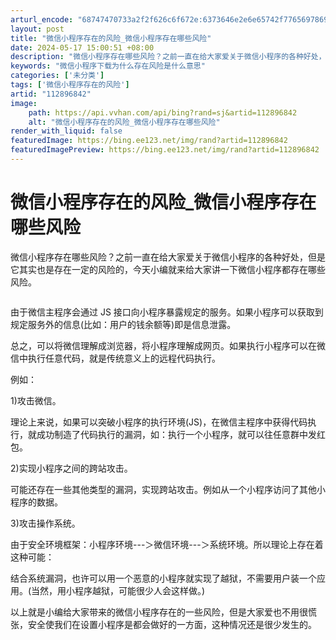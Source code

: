 ```yaml
---
arturl_encode: "68747470733a2f2f626c6f672e:6373646e2e6e65742f77656978696e5f33393739313232352f:61727469636c652f64657461696c732f313132383936383432"
layout: post
title: "微信小程序存在的风险_微信小程序存在哪些风险"
date: 2024-05-17 15:00:51 +08:00
description: "微信小程序存在哪些风险？之前一直在给大家爱关于微信小程序的各种好处，但是它其实也是存在一定的风险的，"
keywords: "微信小程序下载为什么存在风险是什么意思"
categories: ['未分类']
tags: ['微信小程序存在的风险']
artid: "112896842"
image:
    path: https://api.vvhan.com/api/bing?rand=sj&artid=112896842
    alt: "微信小程序存在的风险_微信小程序存在哪些风险"
render_with_liquid: false
featuredImage: https://bing.ee123.net/img/rand?artid=112896842
featuredImagePreview: https://bing.ee123.net/img/rand?artid=112896842
---
```


# 微信小程序存在的风险\_微信小程序存在哪些风险

微信小程序存在哪些风险？之前一直在给大家爱关于微信小程序的各种好处，但是它其实也是存在一定的风险的，今天小编就来给大家讲一下微信小程序都存在哪些风险。

![]()

由于微信主程序会通过 JS 接口向小程序暴露规定的服务。如果小程序可以获取到规定服务外的信息(比如：用户的钱余额等)即是信息泄露。

总之，可以将微信理解成浏览器，将小程序理解成网页。如果执行小程序可以在微信中执行任意代码，就是传统意义上的远程代码执行。

例如：

1)攻击微信。

理论上来说，如果可以突破小程序的执行环境(JS)，在微信主程序中获得代码执行，就成功制造了代码执行的漏洞，如：执行一个小程序，就可以往任意群中发红包。

2)实现小程序之间的跨站攻击。

可能还存在一些其他类型的漏洞，实现跨站攻击。例如从一个小程序访问了其他小程序的数据。

3)攻击操作系统。

由于安全环境框架：小程序环境---＞微信环境---＞系统环境。所以理论上存在着这种可能：

结合系统漏洞，也许可以用一个恶意的小程序就实现了越狱，不需要用户装一个应用。(当然，用小程序越狱，可能很少人会这样做。)

以上就是小编给大家带来的微信小程序存在的一些风险，但是大家爱也不用很慌张，安全使我们在设置小程序是都会做好的一方面，这种情况还是很少发生的。